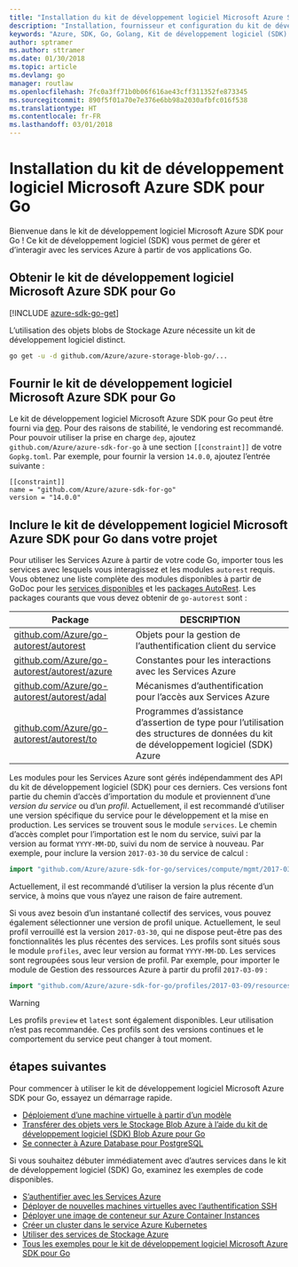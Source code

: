 ```yaml
---
title: "Installation du kit de développement logiciel Microsoft Azure SDK pour Go"
description: "Installation, fournisseur et configuration du kit de développement logiciel (SDK) Azure pour Go."
keywords: "Azure, SDK, Go, Golang, Kit de développement logiciel (SDK) Azure"
author: sptramer
ms.author: sttramer
ms.date: 01/30/2018
ms.topic: article
ms.devlang: go
manager: routlaw
ms.openlocfilehash: 7fc0a3ff71b0b06f616ae43cff311352fe873345
ms.sourcegitcommit: 890f5f01a70e7e376e6bb98a2030afbfc016f538
ms.translationtype: HT
ms.contentlocale: fr-FR
ms.lasthandoff: 03/01/2018
---
```

# <a name="installing-the-azure-sdk-for-go"></a>Installation du kit de développement logiciel Microsoft Azure SDK pour Go

Bienvenue dans le kit de développement logiciel Microsoft Azure SDK pour Go ! Ce kit de développement logiciel (SDK) vous permet de gérer et d’interagir avec les services Azure à partir de vos applications Go.

## <a name="get-the-azure-sdk-for-go"></a>Obtenir le kit de développement logiciel Microsoft Azure SDK pour Go

[!INCLUDE [azure-sdk-go-get](includes/azure-sdk-go-get.md)]

L’utilisation des objets blobs de Stockage Azure nécessite un kit de développement logiciel distinct.

```bash
go get -u -d github.com/Azure/azure-storage-blob-go/...
```

## <a name="vendoring-the-azure-sdk-for-go"></a>Fournir le kit de développement logiciel Microsoft Azure SDK pour Go

Le kit de développement logiciel Microsoft Azure SDK pour Go peut être fourni via [dep](https://github.com/golang/dep). Pour des raisons de stabilité, le vendoring est recommandé. Pour pouvoir utiliser la prise en charge `dep`, ajoutez `github.com/Azure/azure-sdk-for-go` à une section `[[constraint]]` de votre `Gopkg.toml`. Par exemple, pour fournir la version `14.0.0`, ajoutez l’entrée suivante :

```
[[constraint]]
name = "github.com/Azure/azure-sdk-for-go"
version = "14.0.0"
```

## <a name="including-the-azure-sdk-for-go-in-your-project"></a>Inclure le kit de développement logiciel Microsoft Azure SDK pour Go dans votre projet

Pour utiliser les Services Azure à partir de votre code Go, importer tous les services avec lesquels vous interagissez et les modules `autorest` requis.
Vous obtenez une liste complète des modules disponibles à partir de GoDoc pour les [services disponibles](https://godoc.org/github.com/Azure/azure-sdk-for-go) et les [packages AutoRest](https://godoc.org/github.com/Azure/go-autorest). Les packages courants que vous devez obtenir de `go-autorest` sont :

| Package | DESCRIPTION |
|---------|-------------|
| [github.com/Azure/go-autorest/autorest][autorest] | Objets pour la gestion de l’authentification client du service |
| [github.com/Azure/go-autorest/autorest/azure][autorest/azure] | Constantes pour les interactions avec les Services Azure |
| [github.com/Azure/go-autorest/autorest/adal][autorest/adal] | Mécanismes d’authentification pour l’accès aux Services Azure |
| [github.com/Azure/go-autorest/autorest/to][autorest/to] | Programmes d’assistance d’assertion de type pour l’utilisation des structures de données du kit de développement logiciel (SDK) Azure |

[autorest]: https://godoc.org/github.com/Azure/go-autorest/autorest
[autorest/azure]: https://godoc.org/github.com/Azure/go-autorest/autorest/azure
[autorest/adal]: https://godoc.org/github.com/Azure/go-autorest/autorest/adal
[autorest/to]: https://godoc.org/github.com/Azure/go-autorest/autorest/to

Les modules pour les Services Azure sont gérés indépendamment des API du kit de développement logiciel (SDK) pour ces derniers. Ces versions font partie du chemin d’accès d’importation du module et proviennent d’une _version du service_ ou d’un _profil_. Actuellement, il est recommandé d’utiliser une version spécifique du service pour le développement et la mise en production. Les services se trouvent sous le module `services`. Le chemin d’accès complet pour l’importation est le nom du service, suivi par la version au format `YYYY-MM-DD`, suivi du nom de service à nouveau. Par exemple, pour inclure la version `2017-03-30` du service de calcul :

```go
import "github.com/Azure/azure-sdk-for-go/services/compute/mgmt/2017-03-30/compute"
```

Actuellement, il est recommandé d’utiliser la version la plus récente d’un service, à moins que vous n’ayez une raison de faire autrement.

Si vous avez besoin d’un instantané collectif des services, vous pouvez également sélectionner une version de profil unique. Actuellement, le seul profil verrouillé est la version `2017-03-30`, qui ne dispose peut-être pas des fonctionnalités les plus récentes des services. Les profils sont situés sous le module `profiles`, avec leur version au format `YYYY-MM-DD`. Les services sont regroupées sous leur version de profil. Par exemple, pour importer le module de Gestion des ressources Azure à partir du profil `2017-03-09` :

```go
import "github.com/Azure/azure-sdk-for-go/profiles/2017-03-09/resources/mgmt/resources"
```

> [!WARNING]
> Les profils `preview` et `latest` sont également disponibles. Leur utilisation n’est pas recommandée. Ces profils sont des versions continues et le comportement du service peut changer à tout moment.

## <a name="next-steps"></a>étapes suivantes

Pour commencer à utiliser le kit de développement logiciel Microsoft Azure SDK pour Go, essayez un démarrage rapide.

* [Déploiement d’une machine virtuelle à partir d’un modèle](azure-sdk-go-qs-vm.md)
* [Transférer des objets vers le Stockage Blob Azure à l’aide du kit de développement logiciel (SDK) Blob Azure pour Go](/azure/storage/blobs/storage-quickstart-blobs-go?toc=%2fgo%2fazure%2ftoc.json)
* [Se connecter à Azure Database pour PostgreSQL](/azure/postgresql/connect-go?toc=%2fgo%2fazure%2ftoc.json)

Si vous souhaitez débuter immédiatement avec d’autres services dans le kit de développement logiciel (SDK) Go, examinez les exemples de code disponibles.

* [S’authentifier avec les Services Azure](https://github.com/Azure-Samples/azure-sdk-for-go-samples/tree/master/iam)
* [Déployer de nouvelles machines virtuelles avec l’authentification SSH](https://github.com/Azure-Samples/azure-sdk-for-go-samples/tree/master/compute)
* [Déployer une image de conteneur sur Azure Container Instances](https://github.com/Azure-Samples/azure-sdk-for-go-samples/tree/master/containerinstance)
* [Créer un cluster dans le service Azure Kubernetes](https://github.com/Azure-Samples/azure-sdk-for-go-samples/tree/master/containerservice)
* [Utiliser des services de Stockage Azure](https://github.com/Azure-Samples/azure-sdk-for-go-samples/tree/master/storage)
* [Tous les exemples pour le kit de développement logiciel Microsoft Azure SDK pour Go](https://github.com/azure-samples/azure-sdk-for-go-samples)

